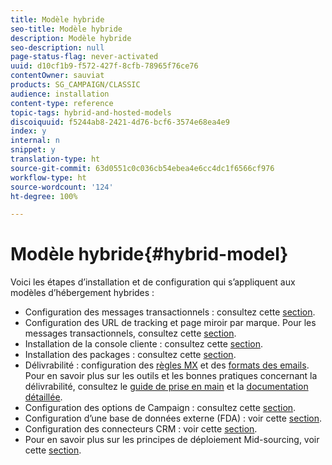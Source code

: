 ```yaml
---
title: Modèle hybride
seo-title: Modèle hybride
description: Modèle hybride
seo-description: null
page-status-flag: never-activated
uuid: d10cf1b9-f572-427f-8cfb-78965f76ce76
contentOwner: sauviat
products: SG_CAMPAIGN/CLASSIC
audience: installation
content-type: reference
topic-tags: hybrid-and-hosted-models
discoiquuid: f5244ab8-2421-4d76-bcf6-3574e68ea4e9
index: y
internal: n
snippet: y
translation-type: ht
source-git-commit: 63d0551c0c036cb54ebea4e6cc4dc1f6566cf976
workflow-type: ht
source-wordcount: '124'
ht-degree: 100%

---
```



# Modèle hybride{#hybrid-model}

Voici les étapes d’installation et de configuration qui s’appliquent aux modèles d’hébergement hybrides :

* Configuration des messages transactionnels : consultez cette [section](../../message-center/using/transactional-messaging-architecture.md).
* Configuration des URL de tracking et page miroir par marque. Pour les messages transactionnels, consultez cette [section](../../message-center/using/configuring-multibranding.md).
* Installation de la console cliente : consultez cette [section](../../installation/using/installing-the-client-console.md).
* Installation des packages : consultez cette [section](../../installation/using/installing-campaign-standard-packages.md).
* Délivrabilité : configuration des [règles MX](../../installation/using/email-deliverability.md#mx-configuration) et des [formats des emails](../../installation/using/email-deliverability.md#managing-email-formats). Pour en savoir plus sur les outils et les bonnes pratiques concernant la délivrabilité, consultez le [guide de prise en main](https://docs.adobe.com/content/help/fr-FR/campaign-classic/using/sending-messages/deliverability-management/about-deliverability.html) et la [documentation détaillée](../../delivery/using/about-deliverability.md).
* Configuration des options de Campaign : consultez cette [section](../../installation/using/configuring-campaign-options.md).
* Configuration d’une base de données externe (FDA) : voir cette [section](../../platform/using/about-fda.md).
* Configuration des connecteurs CRM : voir cette [section](../../platform/using/crm-connectors.md).
* Pour en savoir plus sur les principes de déploiement Mid-sourcing, voir cette [section](../../installation/using/mid-sourcing-deployment.md).

